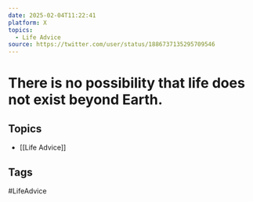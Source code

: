```yaml
---
date: 2025-02-04T11:22:41
platform: X
topics:
  - Life Advice
source: https://twitter.com/user/status/1886737135295709546
---
```

# There is no possibility that life does not exist beyond Earth.

## Topics
- [[Life Advice]]

## Tags
#LifeAdvice